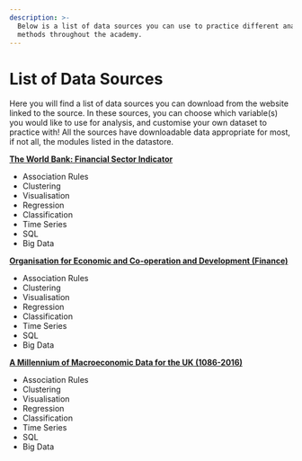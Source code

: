 ```yaml
---
description: >-
  Below is a list of data sources you can use to practice different analytical
  methods throughout the academy.
---
```


# List of Data Sources

Here you will find a list of data sources you can download from the website linked to the source. In these sources, you can choose which variable\(s\) you would like to use for analysis, and customise your own dataset to practice with! All the sources have downloadable data appropriate for most, if not all, the modules listed in the datastore. 

[**The World Bank: Financial Sector Indicator**](https://data.worldbank.org/indicator)

* Association Rules
* Clustering
* Visualisation
* Regression
* Classification
* Time Series
* SQL
* Big Data

[**Organisation for Economic and Co-operation and Development \(Finance\)**](https://stats.oecd.org/)

* Association Rules
* Clustering
* Visualisation
* Regression
* Classification
* Time Series
* SQL
* Big Data

[**A Millennium of Macroeconomic Data for the UK \(1086-2016\)**](https://www.kaggle.com/bank-of-england/a-millennium-of-macroeconomic-data) 

* Association Rules
* Clustering
* Visualisation
* Regression
* Classification
* Time Series
* SQL
* Big Data



